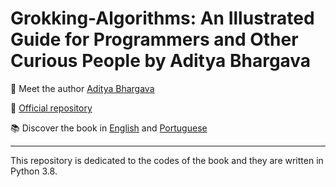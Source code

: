# Grokking-Algorithms: An Illustrated Guide for Programmers and Other Curious People by Aditya Bhargava

:hugs: Meet the author [Aditya Bhargava](https://adit.io/)

:eyes: [Official repository](https://github.com/egonSchiele/grokking_algorithms)

:books: Discover the book in [English](https://www.amazon.com/gp/product/1617292230/ref=as_li_tl?ie=UTF8&tag=adit074-20&camp=1789&creative=9325&linkCode=as2&creativeASIN=1617292230&linkId=8e53f7c690634522f34ef6aca879bc34) and [Portuguese](https://www.amazon.com.br/Entendendo-Algoritmos-Ilustrado-Programadores-Curiosos/dp/8575225634/ref=sr_1_1?keywords=entendendo+algoritmos&qid=1650410104&sprefix=enten%2Caps%2C507&sr=8-1)

***

This repository is dedicated to the codes of the book and they are written in Python 3.8.

